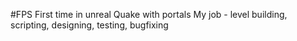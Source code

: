 #FPS
First time in unreal
Quake with portals
My job - level building, scripting, designing, testing, bugfixing
